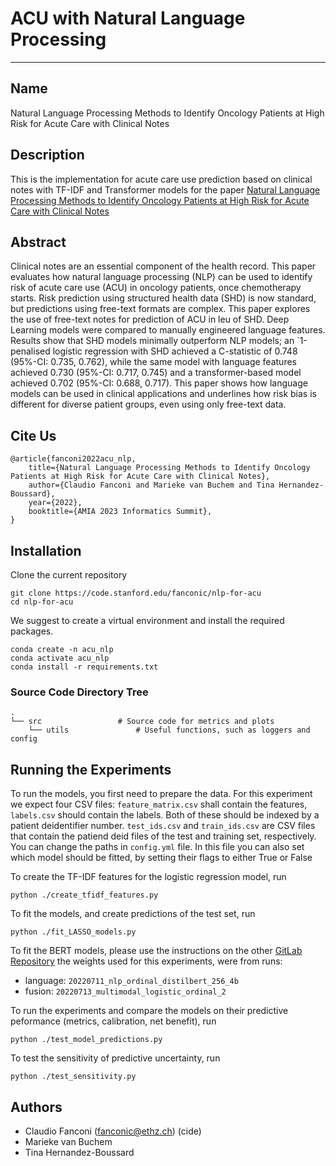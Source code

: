 # ACU with Natural Language Processing
***
## Name
Natural Language Processing Methods to Identify Oncology Patients at High Risk for Acute Care with Clinical Notes

## Description
This is the implementation for acute care use prediction based on clinical notes with TF-IDF and Transformer models for the paper [Natural Language Processing Methods to Identify Oncology Patients at High Risk for Acute Care with Clinical Notes](https://arxiv.org/pdf/2209.13860.pdf)

## Abstract
Clinical notes are an essential component of the health record. This paper evaluates how natural language processing (NLP) can be used to identify risk of acute care use (ACU) in oncology patients, once chemotherapy starts. Risk prediction using structured health data (SHD) is now standard, but predictions using free-text formats are complex. This paper explores the use of free-text notes for prediction of ACU in leu of SHD. Deep Learning models were compared to manually engineered language features. Results show that SHD models minimally outperform NLP models; an `1-penalised logistic regression with SHD achieved a C-statistic of 0.748 (95%-CI: 0.735, 0.762), while the same model with language features achieved 0.730 (95%-CI: 0.717, 0.745) and a transformer-based model achieved 0.702 (95%-CI: 0.688, 0.717). This paper shows how language models can be used in clinical applications and underlines how risk bias is different for diverse patient groups, even using only free-text data.
## Cite Us

```
@article{fanconi2022acu_nlp,
    title={Natural Language Processing Methods to Identify Oncology Patients at High Risk for Acute Care with Clinical Notes}, 
    author={Claudio Fanconi and Marieke van Buchem and Tina Hernandez-Boussard},
    year={2022},
    booktitle={AMIA 2023 Informatics Summit},
}
```

## Installation
Clone the current repository
```
git clone https://code.stanford.edu/fanconic/nlp-for-acu
cd nlp-for-acu
```

We suggest to create a virtual environment and install the required packages.
```
conda create -n acu_nlp
conda activate acu_nlp
conda install -r requirements.txt
```

### Source Code Directory Tree
```
.
└── src                 # Source code for metrics and plots           
    └── utils               # Useful functions, such as loggers and config

```


## Running the Experiments
To run the models, you first need to prepare the data. For this experiment we expect four CSV files: `feature_matrix.csv` shall contain the features, `labels.csv` should contain the labels. Both of these should be indexed by a patient deidentifier number. `test_ids.csv` and `train_ids.csv` are CSV files that contain the patiend deid files of the test and training set, respectively. You can change the paths in `config.yml` file. In this file you can also set which model should be fitted, by setting their flags to either True or False

To create the TF-IDF features for the logistic regression model, run
```
python ./create_tfidf_features.py
```

To fit the models, and create predictions of the test set, run 
```
python ./fit_LASSO_models.py
```

To fit the BERT models, please use the instructions on the other [GitLab Repository](https://code.stanford.edu/boussard-lab/claudio-master-thesis)
the weights used for this experiments, were from runs:
- language: `20220711_nlp_ordinal_distilbert_256_4b`
- fusion: `20220713_multimodal_logistic_ordinal_2`

To run the experiments and compare the models on their predictive peformance (metrics, calibration, net benefit), run
```
python ./test_model_predictions.py
```

To test the sensitivity of predictive uncertainty, run
```
python ./test_sensitivity.py
```

## Authors
- Claudio Fanconi (fanconic@ethz.ch) (cide)
- Marieke van Buchem
- Tina Hernandez-Boussard
